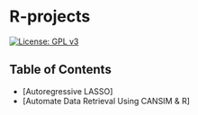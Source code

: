 # R-projects
[![License: GPL v3](https://img.shields.io/badge/License-GPLv3-blue.svg)](https://www.gnu.org/licenses/gpl-3.0)

## Table of Contents
- [Autoregressive LASSO]
- [Automate Data Retrieval Using CANSIM & R]
